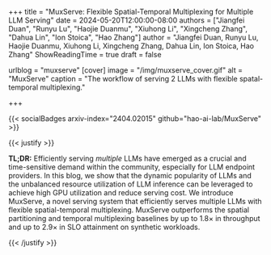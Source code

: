 +++
title = "MuxServe: Flexible Spatial-Temporal Multiplexing for Multiple LLM Serving"
date = 2024-05-20T12:00:00-08:00
authors = ["Jiangfei Duan", "Runyu Lu", "Haojie Duanmu", "Xiuhong Li", "Xingcheng Zhang", "Dahua Lin", "Ion Stoica", "Hao Zhang"]
author = "Jiangfei Duan, Runyu Lu, Haojie Duanmu, Xiuhong Li, Xingcheng Zhang, Dahua Lin, Ion Stoica, Hao Zhang"
ShowReadingTime = true
draft = false

urlblog = "muxserve"
[cover]
      image = "/img/muxserve_cover.gif"
      alt = "MuxServe"
      caption = "The workflow of serving 2 LLMs with flexible spatal-temporal multiplexing."
      
+++

{{< socialBadges arxiv-index="2404.02015" github="hao-ai-lab/MuxServe" >}}

{{< justify >}}

**TL;DR:** Efficiently serving *multiple* LLMs have emerged as a crucial and time-sensitive demand within the community, especially for LLM endpoint providers. In this blog, we show that the dynamic popularity of LLMs and the unbalanced resource utilization of LLM inference can be leveraged to achieve high GPU utilization and reduce serving cost. We introduce MuxServe, a novel serving system that efficiently serves multiple LLMs with flexible spatial-temporal multiplexing. MuxServe outperforms the spatial partitioning and temporal multiplexing baselines by up to $1.8\times$ in throughput and up to $2.9\times$ in SLO attainment on synthetic workloads.

{{< /justify >}}
